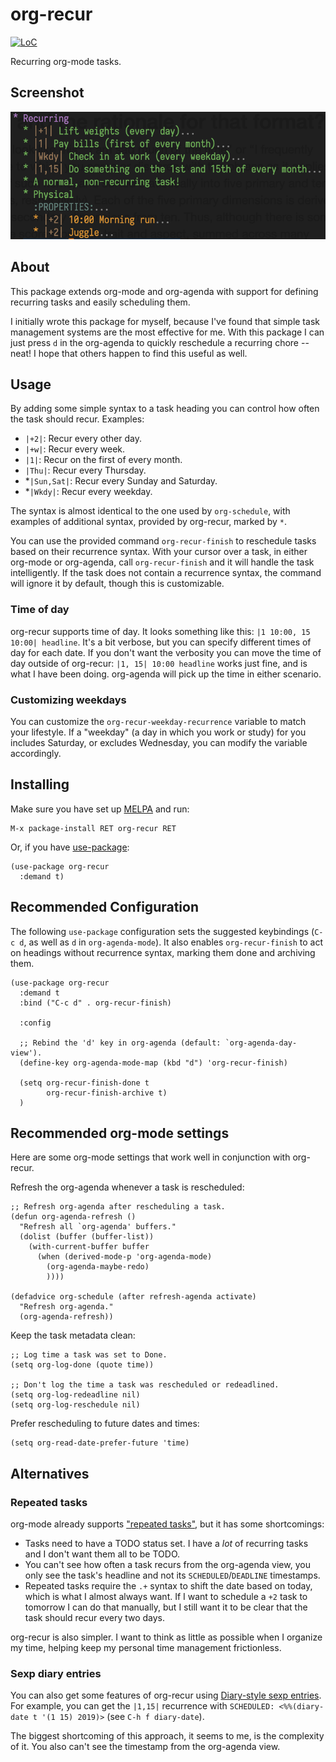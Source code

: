 # org-recur

[![LoC](https://tokei.rs/b1/github/m-cat/org-recur)](https://github.com/m-cat/org-recur)

Recurring org-mode tasks.

## Screenshot

![Screenshot](screenshot.png)

## About

This package extends org-mode and org-agenda with support for defining recurring tasks and easily scheduling them.

I initially wrote this package for myself, because I've found that simple task management systems are the most effective for me. With this package I can just press `d` in the org-agenda to quickly reschedule a recurring chore -- neat! I hope that others happen to find this useful as well.

## Usage

By adding some simple syntax to a task heading you can control how often the task should recur. Examples:

+ `|+2|`: Recur every other day.
+ `|+w|`: Recur every week.
+ `|1|`: Recur on the first of every month.
+ `|Thu|`: Recur every Thursday.
+ *`|Sun,Sat|`: Recur every Sunday and Saturday.
+ *`|Wkdy|`: Recur every weekday.

The syntax is almost identical to the one used by `org-schedule`, with examples of additional syntax, provided by org-recur, marked by `*`.

You can use the provided command `org-recur-finish` to reschedule tasks based on their recurrence syntax. With your cursor over a task, in either org-mode or org-agenda, call `org-recur-finish` and it will handle the task intelligently. If the task does not contain a recurrence syntax, the command will ignore it by default, though this is customizable.

### Time of day

org-recur supports time of day. It looks something like this: `|1 10:00, 15 10:00| headline`. It's a bit verbose, but you can specify different times of day for each date. If you don't want the verbosity you can move the time of day outside of org-recur: `|1, 15| 10:00 headline` works just fine, and is what I have been doing. org-agenda will pick up the time in either scenario.

### Customizing weekdays

You can customize the `org-recur-weekday-recurrence` variable to match your lifestyle. If a "weekday" (a day in which you work or study) for you includes Saturday, or excludes Wednesday, you can modify the variable accordingly.

## Installing

Make sure you have set up [MELPA](http://melpa.milkbox.net/#/getting-started) and run:

```
M-x package-install RET org-recur RET
```

Or, if you have [use-package](https://github.com/jwiegley/use-package):

```elisp
(use-package org-recur
  :demand t)
```

## Recommended Configuration

The following `use-package` configuration sets the suggested keybindings (`C-c d`, as well as `d` in `org-agenda-mode`). It also enables `org-recur-finish` to act on headings without recurrence syntax, marking them done and archiving them.

```elisp
(use-package org-recur
  :demand t
  :bind ("C-c d" . org-recur-finish)

  :config

  ;; Rebind the 'd' key in org-agenda (default: `org-agenda-day-view').
  (define-key org-agenda-mode-map (kbd "d") 'org-recur-finish)

  (setq org-recur-finish-done t
        org-recur-finish-archive t)
  )
```

## Recommended org-mode settings

Here are some org-mode settings that work well in conjunction with org-recur.

Refresh the org-agenda whenever a task is rescheduled:

```elisp
;; Refresh org-agenda after rescheduling a task.
(defun org-agenda-refresh ()
  "Refresh all `org-agenda' buffers."
  (dolist (buffer (buffer-list))
    (with-current-buffer buffer
      (when (derived-mode-p 'org-agenda-mode)
        (org-agenda-maybe-redo)
        ))))

(defadvice org-schedule (after refresh-agenda activate)
  "Refresh org-agenda."
  (org-agenda-refresh))
```

Keep the task metadata clean:

```elisp
;; Log time a task was set to Done.
(setq org-log-done (quote time))

;; Don't log the time a task was rescheduled or redeadlined.
(setq org-log-redeadline nil)
(setq org-log-reschedule nil)
```

Prefer rescheduling to future dates and times:

```elisp
(setq org-read-date-prefer-future 'time)
```

## Alternatives

### Repeated tasks

org-mode already supports ["repeated tasks"](https://orgmode.org/manual/Repeated-tasks.html), but it has some shortcomings:

+ Tasks need to have a TODO status set. I have a *lot* of recurring tasks and I don't want them all to be TODO.
+ You can't see how often a task recurs from the org-agenda view, you only see the task's headline and not its `SCHEDULED`/`DEADLINE` timestamps.
+ Repeated tasks require the `.+` syntax to shift the date based on today, which is what I almost always want. If I want to schedule a `+2` task to tomorrow I can do that manually, but I still want it to be clear that the task should recur every two days.

org-recur is also simpler. I want to think as little as possible when I organize my time, helping  keep my personal time management frictionless.

### Sexp diary entries

You can also get some features of org-recur using [Diary-style sexp entries](https://orgmode.org/guide/Timestamps.html). For example, you can get the `|1,15|` recurrence with `SCHEDULED: <%%(diary-date t '(1 15) 2019)>` (see `C-h f diary-date`).

The biggest shortcoming of this approach, it seems to me, is the complexity of it. You also can't see the timestamp from the org-agenda view.

